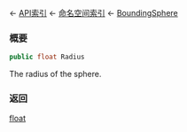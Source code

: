 ← [API索引](Api-Index) ← [命名空间索引](Namespace-Index) ← [BoundingSphere](VRageMath.BoundingSphere)

### 概要

```csharp
public float Radius
```

The radius of the sphere.

### 返回

[float](https://docs.microsoft.com/en-us/dotnet/api/System.Single?view=netframework-4.6)


